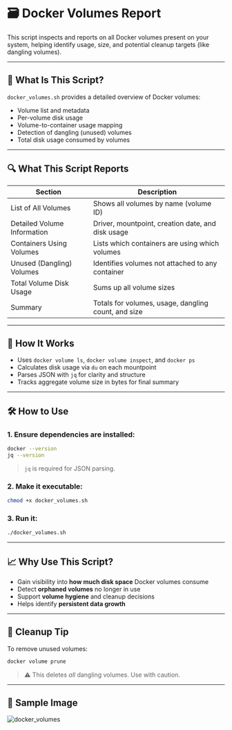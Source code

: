 # 🗃️ Docker Volumes Report

This script inspects and reports on all Docker volumes present on your system, helping identify usage, size, and potential cleanup targets (like dangling volumes).

---

## 📌 What Is This Script?

`docker_volumes.sh` provides a detailed overview of Docker volumes:

- Volume list and metadata
- Per-volume disk usage
- Volume-to-container usage mapping
- Detection of dangling (unused) volumes
- Total disk usage consumed by volumes

---

## 🔍 What This Script Reports

| Section                          | Description                                                     |
|----------------------------------|-----------------------------------------------------------------|
| List of All Volumes             | Shows all volumes by name (volume ID)                           |
| Detailed Volume Information     | Driver, mountpoint, creation date, and disk usage               |
| Containers Using Volumes        | Lists which containers are using which volumes                  |
| Unused (Dangling) Volumes       | Identifies volumes not attached to any container                |
| Total Volume Disk Usage         | Sums up all volume sizes                                        |
| Summary                         | Totals for volumes, usage, dangling count, and size             |

---

## 🧠 How It Works

- Uses `docker volume ls`, `docker volume inspect`, and `docker ps`
- Calculates disk usage via `du` on each mountpoint
- Parses JSON with `jq` for clarity and structure
- Tracks aggregate volume size in bytes for final summary

---

## 🛠️ How to Use

### 1. Ensure dependencies are installed:

```bash
docker --version
jq --version
```

> `jq` is required for JSON parsing.

### 2. Make it executable:

```bash
chmod +x docker_volumes.sh
```

### 3. Run it:

```bash
./docker_volumes.sh
```

---

## 📈 Why Use This Script?

- Gain visibility into **how much disk space** Docker volumes consume
- Detect **orphaned volumes** no longer in use
- Support **volume hygiene** and cleanup decisions
- Helps identify **persistent data growth**

---

## 🧹 Cleanup Tip

To remove unused volumes:

```bash
docker volume prune
```

> ⚠️ This deletes *all* dangling volumes. Use with caution.

---

## 📸 Sample Image

![docker_volumes](https://github.com/user-attachments/assets/e224d5ef-9191-4a4a-b3fc-521bf6d7a2bd)
